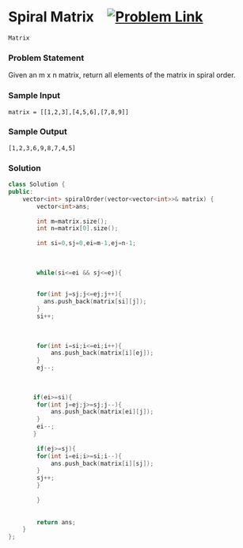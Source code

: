 
# Spiral Matrix &ensp;  [![Problem Link](https://img.shields.io/badge/-LeetCode-FFA116?style=for-the-badge&logo=LeetCode&logoColor=black)](https://leetcode.com/problems/spiral-matrix/description/)

```
Matrix
``` 
### Problem Statement 
Given an m x n matrix, return all elements of the matrix in spiral order.
### Sample Input
```
matrix = [[1,2,3],[4,5,6],[7,8,9]]
```
### Sample Output
```
[1,2,3,6,9,8,7,4,5]
```

### Solution
```cpp
class Solution {
public:
    vector<int> spiralOrder(vector<vector<int>>& matrix) {
        vector<int>ans;
        
        int m=matrix.size();
        int n=matrix[0].size();
        
        int si=0,sj=0,ei=m-1,ej=n-1;
        
        
        
        while(si<=ei && sj<=ej){
            

        for(int j=sj;j<=ej;j++){
          ans.push_back(matrix[si][j]);
        }
        si++;
        
            
        
        for(int i=si;i<=ei;i++){
            ans.push_back(matrix[i][ej]);
        }
        ej--;
        
            
    
       if(ei>=si){
        for(int j=ej;j>=sj;j--){
            ans.push_back(matrix[ei][j]);
        }
        ei--;
       }
            
        if(ej>=sj){
        for(int i=ei;i>=si;i--){
            ans.push_back(matrix[i][sj]);
        }
        sj++;
        }    
            
        }
        
        
        return ans;
    }
};
```